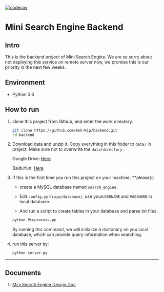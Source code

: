 [![codecov](https://codecov.io/gh/Kok-Kip/backend/branch/master/graph/badge.svg)](https://codecov.io/gh/Kok-Kip/backend)
# Mini Search Engine Backend

## Intro

This is the backend project of Mini Search Engine. We are so sorry about not deploying this service on remote server now, we promise this is our priority in the next few weeks.

## Environment

+ Python 3.6

## How to run

1. clone this project from Github, and enter the work directory.

   ```bash
   git clone https://github.com/Kok-Kip/backend.git
   cd backend
   ```
   
2. Download data and unzip it. Copy everything in this folder to `data/` in project. Make sure not to overwrite the `data/directory` .

   Google Drive: [Here](https://drive.google.com/open?id=1Y72TnaaSDWhSPBSQmMD4TjNzgO3JNf-f)
   
   BaiduYun: [Here](https://pan.baidu.com/s/1UcqWrrHqSU7azxWdeviJjg)

3. If this is the first time you run this project on your machine, **please((:

   + create a MySQL database named `search_engine`. 

   + Edit `config.py` in `app/database/`, use your`USERNAME` and `PASSWORD` in local database.

   + And run a script to create tables in your database and parse txt files.

   ```bash
   python Preprocess.py
   ```

   By running this command, we will initialize a dictionary on you local database, which can provide query information when searching.

4. run this server by:

   ```bash
   python server.py
   ```

---

## Documents

1. [Mini Search Engine Design Doc](https://github.com/leungyukshing/SearchEngine/blob/master/backend/Mini%20Search%20Engine%20Design%20Doc.md)
